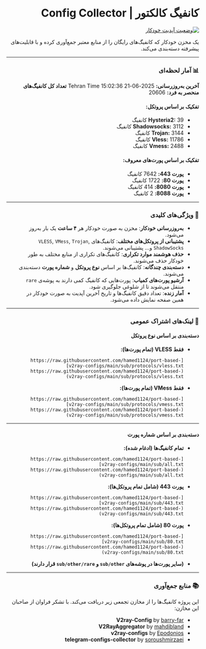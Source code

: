 <div dir="rtl">

# کانفیگ کالکتور | Config Collector

[![وضعیت آپدیت خودکار](https://github.com/hamed1124/port-based-v2ray-configs/actions/workflows/main.yml/badge.svg)](https://github.com/hamed1124/port-based-v2ray-configs/actions/workflows/main.yml)

یک مخزن خودکار که کانفیگ‌های رایگان را از منابع معتبر جمع‌آوری کرده و با قابلیت‌های پیشرفته دسته‌بندی می‌کند.

---

### 📊 آمار لحظه‌ای

<!-- STATS_START -->
**آخرین به‌روزرسانی:** 2025-06-21 15:02:36 Tehran Time
**تعداد کل کانفیگ‌های منحصر به فرد:** 20606

#### تفکیک بر اساس پروتکل:
- **Hysteria2:** 39 کانفیگ
- **Shadowsocks:** 3112 کانفیگ
- **Trojan:** 3144 کانفیگ
- **Vless:** 11786 کانفیگ
- **Vmess:** 2488 کانفیگ

#### تفکیک بر اساس پورت‌های معروف:
- **پورت 443:** 7642 کانفیگ
- **پورت 80:** 1722 کانفیگ
- **پورت 8080:** 414 کانفیگ
- **پورت 8088:** 2 کانفیگ
<!-- STATS_END -->

---

### 🔧 ویژگی‌های کلیدی

- **به‌روزرسانی خودکار**: مخزن به صورت خودکار هر **۴ ساعت** یک بار به‌روز می‌شود.
- **پشتیبانی از پروتکل‌های مختلف**: کانفیگ‌های `VLESS`, `VMess`, `Trojan`, `ShadowSocks` و... پشتیبانی می‌شوند.
- **حذف هوشمند موارد تکراری**: کانفیگ‌های تکراری از منابع مختلف به طور خودکار حذف می‌شوند.
- **دسته‌بندی چندگانه**: کانفیگ‌ها بر اساس **نوع پروتکل** و **شماره پورت** دسته‌بندی می‌شوند.
- **آرشیو پورت‌های کمیاب**: پورت‌هایی که کانفیگ کمی دارند به پوشه‌ی `rare` منتقل می‌شوند تا از شلوغی جلوگیری شود.
- **آمار زنده**: تعداد دقیق کانفیگ‌ها و تاریخ آخرین آپدیت به صورت خودکار در همین صفحه نمایش داده می‌شود.

---

### 🚀 لینک‌های اشتراک عمومی

#### دسته‌بندی بر اساس نوع پروتکل

- **فقط VLESS (تمام پورت‌ها):**
  ```
  [https://raw.githubusercontent.com/hamed1124/port-based-v2ray-configs/main/sub/protocols/vless.txt](https://raw.githubusercontent.com/hamed1124/port-based-v2ray-configs/main/sub/protocols/vless.txt)
  ```
- **فقط VMess (تمام پورت‌ها):**
  ```
  [https://raw.githubusercontent.com/hamed1124/port-based-v2ray-configs/main/sub/protocols/vmess.txt](https://raw.githubusercontent.com/hamed1124/port-based-v2ray-configs/main/sub/protocols/vmess.txt)
  ```

---

#### دسته‌بندی بر اساس شماره پورت

- **تمام کانفیگ‌ها (ادغام شده):**
  ```
  [https://raw.githubusercontent.com/hamed1124/port-based-v2ray-configs/main/sub/all.txt](https://raw.githubusercontent.com/hamed1124/port-based-v2ray-configs/main/sub/all.txt)
  ```
- **پورت 443 (شامل تمام پروتکل‌ها):**
  ```
  [https://raw.githubusercontent.com/hamed1124/port-based-v2ray-configs/main/sub/443.txt](https://raw.githubusercontent.com/hamed1124/port-based-v2ray-configs/main/sub/443.txt)
  ```
- **پورت 80 (شامل تمام پروتکل‌ها):**
  ```
  [https://raw.githubusercontent.com/hamed1124/port-based-v2ray-configs/main/sub/80.txt](https://raw.githubusercontent.com/hamed1124/port-based-v2ray-configs/main/sub/80.txt)
  ```
- **(سایر پورت‌ها در پوشه‌های `sub/other` و `sub/other/rare` قرار دارند)**

---

### 📚 منابع جمع‌آوری

این پروژه کانفیگ‌ها را از مخازن تجمعی زیر دریافت می‌کند. با تشکر فراوان از صاحبان این مخازن:

- **V2ray-Config** by [barry-far](https://github.com/barry-far/V2ray-Config)
- **V2RayAggregator** by [mahdibland](https://github.com/mahdibland/V2RayAggregator)
- **v2ray-configs** by [Epodonios](https://github.com/Epodonios/v2ray-configs)
- **telegram-configs-collector** by [soroushmirzaei](https://github.com/soroushmirzaei/telegram-configs-collector)

</div>
